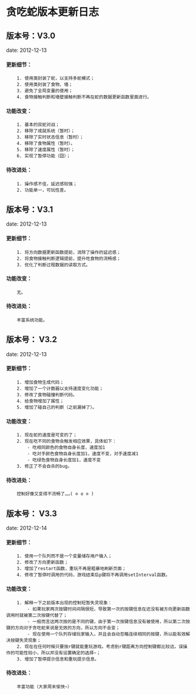 贪吃蛇版本更新日志
=========================== 

## 版本号：V3.0
date: 2012-12-13
#### 更新细节：
		1. 使用类封装了蛇，以支持多蛇模式；
		2. 使用类封装了食物、墙；
		3. 避免了全局变量的使用；
		4. 食物接触判断和墙壁接触判断不再在蛇的数据更新函数里面进行。
#### 功能改变：
		1. 基本的双蛇对战；
		2. 移除了成就系统（暂时）；
		3. 移除了实时状态信息（暂时）；
		4. 移除了食物属性（暂时）。
		5. 移除了速度属性（暂时）；
		6. 实现了暂停功能（囧）；
#### 待改进处：
		1. 操作感不佳，延迟感较强；
		2. 功能单一，可玩性差。

## 版本号：V3.1
date: 2012-12-13
#### 更新细节：
		1. 将方向数据更新函数提前，消除了操作的延迟感；
		2. 将食物接触判断逻辑提前，提升吃食物的流畅感；
		3. 优化了判断过程数据的读取方式。
#### 功能改变：
		无。
#### 待改进处：
		丰富系统功能。

## 版本号： V3.2
date: 2012-12-13
#### 更新细节：
		1. 增加食物生成代码；
		2. 增加了一个计数器以支持速度变化功能；
		3. 修改了食物碰撞判断代码。
		4. 给食物增加了属性；
		5. 增加了碰自己的判断（之前漏掉了）。
#### 功能改变：
		1. 现在蛇的速度是可变的了；
		2. 现在吃不同的食物会触发相应效果，具体如下：
			- 吃相同颜色的食物自身长度，速度加1
			- 吃对手颜色食物自身长度加1，速度不变，对手速度减1
			- 吃绿色食物自身长度加1，速度不变
		3. 修正了不会自杀的bug。
#### 待改进处：
		控制好像又变得不流畅了……( ⊙ o ⊙ )

## 版本号： V3.3
date: 2012-12-14
#### 更新细节：
		1. 使用一个队列而不是一个变量储存用户输入；
		2. 修改了方向更新函数；
		3. 增加了restart函数，重玩不再是粗暴地刷新页面；
		4. 修改了暂停时调用的代码，游戏结束后p键将不再调用setInterval函数。
#### 功能改变：
		1. 解释一下之前版本出现的控制短暂失灵现象：
			- 如果玩家两次按键时间间隔很短，导致第一次的按键信息在还没有被方向更新函数调用时就被第二次按键代替了；
			- 一般而言这两次按的是不同的键，由于第一次按键信息没有被使用，所以第二次按键的方向对于贪吃蛇来说是无效的方向，所以方向不会变；
			- 现在使用一个队列存储玩家输入，并且会自动忽略连续相同的按键，所以能有效解决按键失灵现象；
		2. 现在在任何时候只要按r键就能重玩游戏。考虑到r键距离方向控制键都比较远，误操作的可能性较小，所以并没有设置确定的选择~；
		3. 增加了暂停提示信息和重玩提示信息。
#### 待改进处：
		丰富功能（大家周末愉快~）